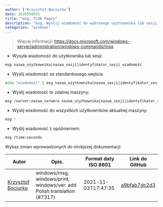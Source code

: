 ```yaml
---
author: ['Krzysztof Bociurko']
date: 1635958055
title: "msg, TLDR Pages"
description: "msg, Wyślij wiadomość do wybranego użytnownika lub sesji:"
categories: "windows"
---
```

> Więcej informacji: <https://docs.microsoft.com/windows-server/administration/windows-commands/msg>.

- Wysyła wiadomość do użytkownika lub sesji:

```bash
msg nazwa_użytkownika|nazwa_sesji|identyfikator_sesji wiadomość
```

- Wyślij wiadomość ze standardowego wejścia

```bash
echo "wiadomość" | msg nazwa_użytkownika|nazwa_sesji|identyfikator_sesji
```

- Wyślij wiadomość to zdalnej maszyny:

```bash
msg /server:nazwa_serwera nazwa_użytkownika|nazwa_sesji|identyfikator_sesji
```

- Wyślij wiadomość do wszystkich użytkowników aktualnej maszyny:

```bash
msg *
```

- Wyślij wiadomość z opóźnieniem:

```bash
msg /time:seconds
```
Wykaz zmian wprowadzonych do niniejszej dokumentacji


Autor | Opis. | Format daty ISO 8601 | Link do GitHub
------|-----|-----|-----
[Krzysztof Bociurko](mailto:chanibal@users.noreply.github.com) | windows/msg, windows/print, windows/ver: add Polish translation (#7317) | 2021-11-03T17:47:35 | [a9bfab7dc2d3](https://github.com/tldr-pages/tldr/commit/a9bfab7dc2d3d1c1440bbe735b1737bb0b063cc4)

